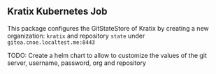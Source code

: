 ## Kratix Kubernetes Job

This package configures the GitStateStore of Kratix by creating a new organization: `kratix` and repository `state` under `gitea.cnoe.localtest.me:8443`

TODO: Create a helm chart to allow to customize the values of the git server, username, password, org and repository 